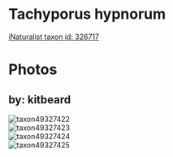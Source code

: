 
Tachyporus hypnorum
===================
  
[iNaturalist taxon id: 326717](https://www.inaturalist.org/taxa/326717)
# Photos

## by: kitbeard
  
![taxon49327422](https://inaturalist-open-data.s3.amazonaws.com/photos/53364345/medium.jpeg)  
![taxon49327423](https://inaturalist-open-data.s3.amazonaws.com/photos/53364348/medium.jpeg)  
![taxon49327424](https://inaturalist-open-data.s3.amazonaws.com/photos/53364352/medium.jpeg)  
![taxon49327425](https://inaturalist-open-data.s3.amazonaws.com/photos/53364356/medium.jpeg)
